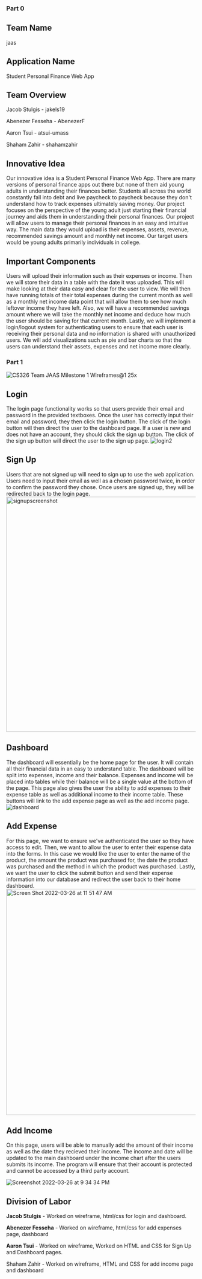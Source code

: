 ### Part 0

## Team Name
jaas

## Application Name
Student Personal Finance Web App

## Team Overview
Jacob Stulgis - jakels19

Abenezer Fesseha - AbenezerF

Aaron Tsui - atsui-umass

Shaham Zahir - shahamzahir

## Innovative Idea
Our innovative idea is a Student Personal Finance Web App. There are many versions of personal finance apps out there but none of them aid young adults in understanding their finances better. Students all across the world constantly fall into debt and live paycheck to paycheck because they don't understand how to track expenses ultimately saving money. Our project focuses on the perspective of the young adult just starting their financial journey and aids them in understanding their personal finances. Our project will allow users to manage their personal finances in an easy and intuitive way. The main data they would upload is their expenses, assets, revenue, recommended savings amount and monthly net income. Our target users would be young adults primarily individuals in college. 

## Important Components
Users will upload their information such as their expenses or income. Then we will store their data in a table with the date it was uploaded. This will make looking at their data easy and clear for the user to view. We will then have running totals of their total expenses during the current month as well as a monthly net income data point that will allow them to see how much leftover income they have left. Also, we will have a recommended savings amount where we will take the monthly net income and deduce how much the user should be saving for that current month. Lastly, we will implement a login/logout system for authenticating users to ensure that each user is receiving their personal data and no information is shared with unauthorized users. We will add visualizations such as pie and bar charts so that the users can understand their assets, expenses and net income more clearly.

### Part 1
![CS326 Team JAAS Milestone 1 Wireframes@1 25x](https://user-images.githubusercontent.com/61201778/159808643-890768ab-e0ee-405c-8f60-7d9a59e201b4.png)

## Login
The login page functionality works so that users provide their email and password in the provided textboxes. Once the user has correctly input their email and password, they then click the login button. The click of the login button will then direct the user to the dashboard page. If a user is new and does not have an account, they should click the sign up button. The click of the sign up button will direct the user to the sign up page.
![login2](https://user-images.githubusercontent.com/61201778/160247570-06a8920a-15c3-42a4-ab89-431c7c5241f5.png)



## Sign Up
Users that are not signed up will need to sign up to use the web application. Users need to input their email as well as a chosen password twice, in order to confirm the password they chose. Once users are signed up, they will be redirected back to the login page.
<img width="623" alt="signupscreenshot" src="https://user-images.githubusercontent.com/68179678/160247595-a799e178-470d-4acd-a053-b02fdf0c6df9.png">


## Dashboard
The dashboard will essentially be the home page for the user. It will contain all their financial data in an easy to understand table. The dashboard will be split into expenses, income and their balance. Expenses and income will be placed into tables while their balance will be a single value at the bottom of the page. This page also gives the user the ability to add expenses to their expense table as well as additional income to their income table. These buttons will link to the add expense page as well as the add income page. 
![dashboard](https://user-images.githubusercontent.com/61201778/160247305-63347987-e42e-4c32-87a7-cb9be7249f09.png)


## Add Expense
For this page, we want to ensure we've authenticated the user so they have access to edit. Then, we want to allow the user to enter their expense data into the forms. In this case we would like the user to enter the name of the product, the amount the product was purchased for, the date the product was purchased and the method in which the product was purchased. Lastly, we want the user to click the submit button and send their expense information into our database and redirect the user back to their home dashboard.
<img width="599" alt="Screen Shot 2022-03-26 at 11 51 47 AM" src="https://user-images.githubusercontent.com/77024369/160247224-5c3cefae-ea43-46a5-916e-36b0ca37641b.png">


## Add Income
On this page, users will be able to manually add the amount of their income as well as the date they recieved their income. The income and date will be updated to the main dashboard under the income chart after the users submits its income. The program will ensure that their account is protected and cannot be accessed by a third party account.


![Screenshot 2022-03-26 at 9 34 34 PM](https://user-images.githubusercontent.com/43796437/160262918-3d49bc8b-9747-4888-8dab-d891e129b6f4.png)


## Division of Labor

**Jacob Stulgis** - Worked on wireframe, html/css for login and dashboard.

**Abenezer Fesseha** - Worked on wireframe, html/css for add expenses page, dashboard

**Aaron Tsui** - Worked on wireframe, Worked on HTML and CSS for Sign Up and Dashboard pages.

Shaham Zahir - Worked on wireframe, HTML and CSS for add income page and dashboard
